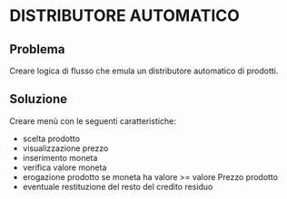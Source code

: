 # DISTRIBUTORE AUTOMATICO

## Problema
Creare logica di flusso che emula un distributore automatico di prodotti.

## Soluzione
Creare menù con le seguenti caratteristiche:
- scelta prodotto
- visualizzazione prezzo
- inserimento moneta
- verifica valore moneta
- erogazione prodotto se moneta ha valore >= valore Prezzo prodotto
- eventuale restituzione del resto del credito residuo
